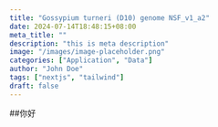 ```yaml
---
title: "Gossypium turneri (D10) genome NSF_v1_a2"
date: 2024-07-14T18:48:15+08:00
meta_title: ""
description: "this is meta description"
image: "/images/image-placeholder.png"
categories: ["Application", "Data"]
author: "John Doe"
tags: ["nextjs", "tailwind"]
draft: false
---
```


##你好
